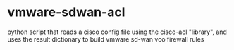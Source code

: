 # vmware-sdwan-acl

python script that reads a cisco config file using the cisco-acl "library", and uses the result dictionary to build vmware sd-wan vco firewall rules

